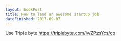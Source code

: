 ```yaml
---
layout: bookPost
title: How to land an awesome startup job
dateFinished: 2017-09-07
---
```



Use Triple byte
https://triplebyte.com/iv/ZPzsYcs/cp